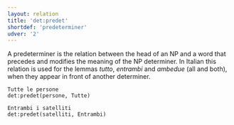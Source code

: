 ```yaml
---
layout: relation
title: 'det:predet'
shortdef: 'predeterminer'
udver: '2'
---
```


A predeterminer is the relation between the head of an NP and a word that precedes and modifies the meaning of the NP determiner. In Italian this relation is used for the lemmas *tutto*, *entrambi* and *ambedue* (all and both), when they appear in front of another determiner.

~~~ sdparse
Tutte le persone 
det:predet(persone, Tutte)
~~~
~~~ sdparse
Entrambi i satelliti 
det:predet(satelliti, Entrambi)
~~~
<!-- Interlanguage links updated Út 9. května 2023, 20:04:12 CEST -->
